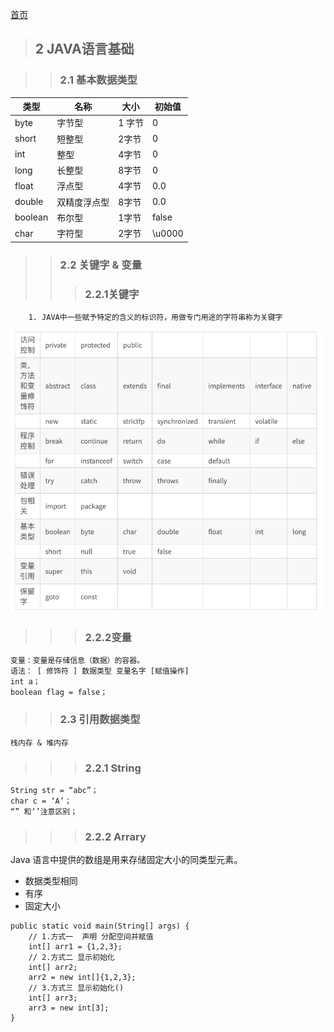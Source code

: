 [首页](/README.md)

>## <div id="2">2 JAVA语言基础</div>

  >> ###  <div id="2.1" >2.1 基本数据类型</div>  
|  类型 | 名称  |大小  | 初始值|
| ---- | ---- | ---- | ---- |
| byte | 字节型|1 字节 |  0   |
|short|短整型|2字节|0|
|int|整型|4字节|0|
|long|长整型|8字节|0|
|float|浮点型|4字节|0.0|
|double|双精度浮点型|8字节|0.0|
|boolean|布尔型|1字节|false|
|char|字符型|2字节|\u0000|

>>   ###  2.2 关键字 & 变量
>>> ### 2.2.1关键字
        1. JAVA中一些赋予特定的含义的标识符，用做专门用途的字符串称为关键字
  ![java](1.png)
 >>> ### 2.2.2变量
    变量：变量是存储信息（数据）的容器。
    语法： [ 修饰符 ] 数据类型 变量名字 [赋值操作]
    int a；
    boolean flag = false；

>>   ###  2.3 引用数据类型
`栈内存 & 堆内存`  
>>> ### 2.2.1 String   
    String str = “abc”；
    char c = ‘A’；
    “” 和‘’注意区别；
>>> ### 2.2.2 Arrary
Java 语言中提供的数组是用来存储固定大小的同类型元素。
* 数据类型相同 
* 有序
* 固定大小

```
public static void main(String[] args) {  
    // 1.方式一  声明 分配空间并赋值  
    int[] arr1 = {1,2,3};  
    // 2.方式二 显示初始化  
    int[] arr2;  
    arr2 = new int[]{1,2,3};   
    // 3.方式三 显示初始化()  
    int[] arr3;  
    arr3 = new int[3];  
}  
```

